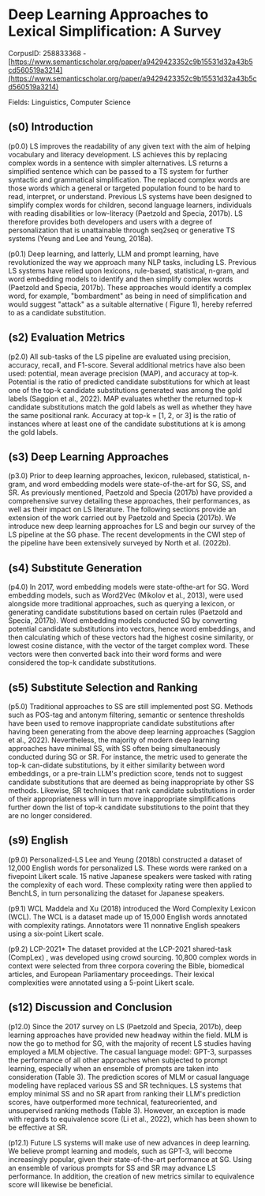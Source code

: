 # Deep Learning Approaches to Lexical Simplification: A Survey

CorpusID: 258833368 - [https://www.semanticscholar.org/paper/a9429423352c9b15531d32a43b5cd560519a3214](https://www.semanticscholar.org/paper/a9429423352c9b15531d32a43b5cd560519a3214)

Fields: Linguistics, Computer Science

## (s0) Introduction
(p0.0) LS improves the readability of any given text with the aim of helping vocabulary and literacy development. LS achieves this by replacing complex words in a sentence with simpler alternatives. LS returns a simplified sentence which can be passed to a TS system for further syntactic and grammatical simplification. The replaced complex words are those words which a general or targeted population found to be hard to read, interpret, or understand. Previous LS systems have been designed to simplify complex words for children, second language learners, individuals with reading disabilities or low-literacy (Paetzold and Specia, 2017b). LS therefore provides both developers and users with a degree of personalization that is unattainable through seq2seq or generative TS systems (Yeung and Lee and Yeung, 2018a).

(p0.1) Deep learning, and latterly, LLM and prompt learning, have revolutionized the way we approach many NLP tasks, including LS. Previous LS systems have relied upon lexicons, rule-based, statistical, n-gram, and word embedding models to identify and then simplify complex words (Paetzold and Specia, 2017b). These approaches would identify a complex word, for example, "bombardment" as being in need of simplification and would suggest "attack" as a suitable alternative ( Figure  1), hereby referred to as a candidate substitution.
## (s2) Evaluation Metrics
(p2.0) All sub-tasks of the LS pipeline are evaluated using precision, accuracy, recall, and F1-score. Several additional metrics have also been used: potential, mean average precision (MAP), and accuracy at top-k. Potential is the ratio of predicted candidate substitutions for which at least one of the top-k candidate substitutions generated was among the gold labels (Saggion et al., 2022). MAP evaluates whether the returned top-k candidate substitutions match the gold labels as well as whether they have the same positional rank. Accuracy at top-k = [1, 2, or 3] is the ratio of instances where at least one of the candidate substitutions at k is among the gold labels.
## (s3) Deep Learning Approaches
(p3.0) Prior to deep learning approaches, lexicon, rulebased, statistical, n-gram, and word embedding models were state-of-the-art for SG, SS, and SR. As previously mentioned, Paetzold and Specia (2017b) have provided a comprehensive survey detailing these approaches, their performances, as well as their impact on LS literature. The following sections provide an extension of the work carried out by Paetzold and Specia (2017b). We introduce new deep learning approaches for LS and begin our survey of the LS pipeline at the SG phase. The recent developments in the CWI step of the pipeline have been extensively surveyed by North et al. (2022b).
## (s4) Substitute Generation
(p4.0) In 2017, word embedding models were state-ofthe-art for SG. Word embedding models, such as Word2Vec (Mikolov et al., 2013), were used alongside more traditional approaches, such as querying a lexicon, or generating candidate substitutions based on certain rules (Paetzold and Specia, 2017b). Word embedding models conducted SG by converting potential candidate substitutions into vectors, hence word embeddings, and then calculating which of these vectors had the highest cosine similarity, or lowest cosine distance, with the vector of the target complex word. These vectors were then converted back into their word forms and were considered the top-k candidate substitutions.
## (s5) Substitute Selection and Ranking
(p5.0) Traditional approaches to SS are still implemented post SG. Methods such as POS-tag and antonym filtering, semantic or sentence thresholds have been used to remove inappropriate candidate substitutions after having been generating from the above deep learning approaches (Saggion et al., 2022). Nevertheless, the majority of modern deep learning approaches have minimal SS, with SS often being simultaneously conducted during SG or SR. For instance, the metric used to generate the top-k can-didate substitutions, by it either similarity between word embeddings, or a pre-train LLM's prediction score, tends not to suggest candidate substitutions that are deemed as being inappropriate by other SS methods. Likewise, SR techniques that rank candidate substitutions in order of their appropriateness will in turn move inappropriate simplifications further down the list of top-k candidate substitutions to the point that they are no longer considered.
## (s9) English
(p9.0) Personalized-LS Lee and Yeung (2018b) constructed a dataset of 12,000 English words for personalized LS. These words were ranked on a fivepoint Likert scale. 15 native Japanese speakers were tasked with rating the complexity of each word. These complexity rating were then applied to BenchLS, in turn personalizing the dataset for Japanese speakers.

(p9.1) WCL Maddela and Xu (2018) introduced the Word Complexity Lexicon (WCL). The WCL is a dataset made up of 15,000 English words annotated with complexity ratings. Annotators were 11 nonnative English speakers using a six-point Likert scale.

(p9.2) LCP-2021* The dataset provided at the LCP-2021 shared-task (CompLex) , was developed using crowd sourcing. 10,800 complex words in context were selected from three corpora covering the Bible, biomedical articles, and European Parliamentary proceedings. Their lexical complexities were annotated using a 5-point Likert scale.
## (s12) Discussion and Conclusion
(p12.0) Since the 2017 survey on LS (Paetzold and Specia, 2017b), deep learning approaches have provided new headway within the field. MLM is now the go to method for SG, with the majority of recent LS studies having employed a MLM objective. The casual language model: GPT-3, surpasses the performance of all other approaches when subjected to prompt learning, especially when an ensemble of prompts are taken into consideration (Table 3). The prediction scores of MLM or casual language modeling have replaced various SS and SR techniques. LS systems that employ minimal SS and no SR apart from ranking their LLM's prediction scores, have outperformed more technical, featureoriented, and unsupervised ranking methods (Table  3). However, an exception is made with regards to equivalence score (Li et al., 2022), which has been shown to be effective at SR.

(p12.1) Future LS systems will make use of new advances in deep learning. We believe prompt learning and models, such as GPT-3, will become increasingly popular, given their state-of-the-art performance at SG. Using an ensemble of various prompts for SS and SR may advance LS performance. In addition, the creation of new metrics similar to equivalence score will likewise be beneficial.
